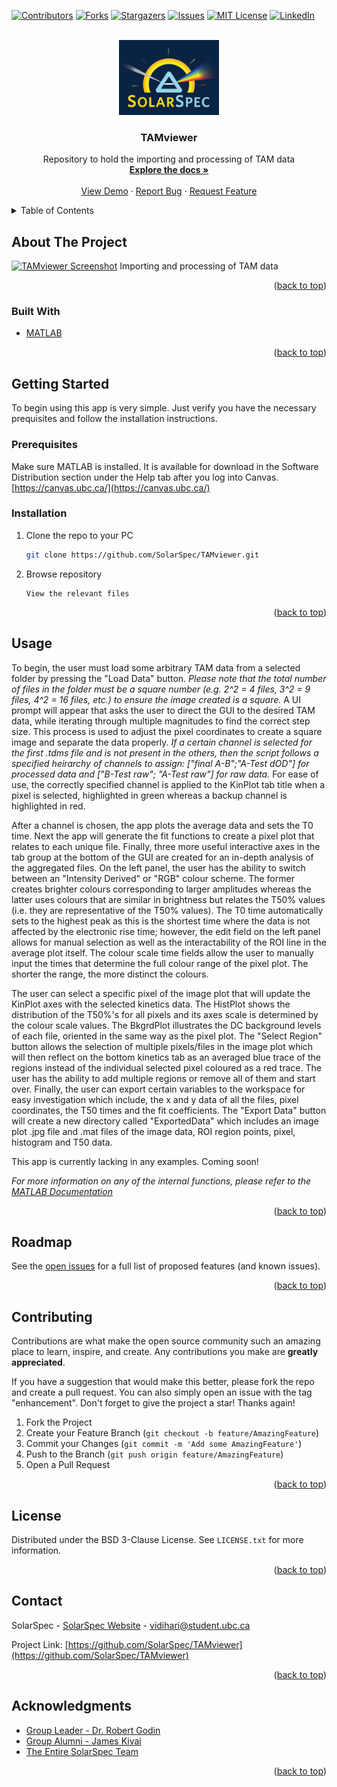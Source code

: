 <div id="top"></div>

<!-- PROJECT SHIELDS -->
[![Contributors][contributors-shield]][contributors-url]
[![Forks][forks-shield]][forks-url]
[![Stargazers][stars-shield]][stars-url]
[![Issues][issues-shield]][issues-url]
[![MIT License][license-shield]][license-url]
[![LinkedIn][linkedin-shield]][linkedin-url]



<!-- PROJECT LOGO -->
<br />
<div align="center">
  <a href="https://github.com/SolarSpec/TAMviewer">
    <img src="images/logo.png" alt="SolarSpec" width="160" height="120">
  </a>

<h3 align="center">TAMviewer</h3>

  <p align="center">
    Repository to hold the importing and processing of TAM data
    <br />
    <a href="https://github.com/SolarSpec/TAMviewer"><strong>Explore the docs »</strong></a>
    <br />
    <br />
    <a href="https://github.com/SolarSpec/TAMviewer">View Demo</a>
    ·
    <a href="https://github.com/SolarSpec/TAMviewer/issues">Report Bug</a>
    ·
    <a href="https://github.com/SolarSpec/TAMviewer/issues">Request Feature</a>
  </p>
</div>



<!-- TABLE OF CONTENTS -->
<details>
  <summary>Table of Contents</summary>
  <ol>
    <li>
      <a href="#about-the-project">About The Project</a>
      <ul>
        <li><a href="#built-with">Built With</a></li>
      </ul>
    </li>
    <li>
      <a href="#getting-started">Getting Started</a>
      <ul>
        <li><a href="#prerequisites">Prerequisites</a></li>
        <li><a href="#installation">Installation</a></li>
      </ul>
    </li>
    <li><a href="#usage">Usage</a></li>
    <li><a href="#roadmap">Roadmap</a></li>
    <li><a href="#contributing">Contributing</a></li>
    <li><a href="#license">License</a></li>
    <li><a href="#contact">Contact</a></li>
    <li><a href="#acknowledgments">Acknowledgments</a></li>
  </ol>
</details>



<!-- ABOUT THE PROJECT -->
## About The Project

[![TAMviewer Screenshot][product-screenshot]](https://solarspec.ok.ubc.ca/)
Importing and processing of TAM data

<p align="right">(<a href="#top">back to top</a>)</p>



### Built With

* [MATLAB](https://www.mathworks.com/products/matlab.html)

<p align="right">(<a href="#top">back to top</a>)</p>



<!-- GETTING STARTED -->
## Getting Started

To begin using this app is very simple. Just verify you have the necessary prequisites and follow the installation instructions.

### Prerequisites

Make sure MATLAB is installed. It is available for download in the Software Distribution section under the Help tab after you log into Canvas. [https://canvas.ubc.ca/](https://canvas.ubc.ca/)

### Installation

1. Clone the repo to your PC
   ```sh
   git clone https://github.com/SolarSpec/TAMviewer.git
   ```
2. Browse repository
   ```
   View the relevant files
   ```

<p align="right">(<a href="#top">back to top</a>)</p>



<!-- USAGE EXAMPLES -->
## Usage
To begin, the user must load some arbitrary TAM data from a selected folder by pressing the "Load Data" button. _Please note that the total number of files in the folder must be a square number (e.g. 2^2 = 4 files, 3^2 = 9 files, 4^2 = 16 files, etc.) to ensure the image created is a square._ A UI prompt will appear that asks the user to direct the GUI to the desired TAM data, while iterating through multiple magnitudes to find the correct step size. This process is used to adjust the pixel coordinates to create a square image and separate the data properly. _If a certain channel is selected for the first .tdms file and is not present in the others, then the script follows a specified heirarchy of channels to assign: ["final A-B";"A-Test  dOD"] for processed data and ["B-Test  raw"; "A-Test  raw"] for raw data._ For ease of use, the correctly specified channel is applied to the KinPlot tab title when a pixel is selected, highlighted in green whereas a backup channel is highlighted in red.

After a channel is chosen, the app plots the average data and sets the T0 time. Next the app will generate the fit functions to create a pixel plot that relates to each unique file. Finally, three more useful interactive axes in the tab group at the bottom of the GUI are created for an in-depth analysis of the aggregated files. On the left panel, the user has the ability to switch between an "Intensity Derived" or "RGB" colour scheme. The former creates brighter colours corresponding to larger amplitudes whereas the latter uses colours that are similar in brightness but relates the T50% values (i.e. they are representative of the T50% values). The T0 time automatically sets to the highest peak as this is the shortest time where the data is not affected by the electronic rise time; however, the edit field on the left panel allows for manual selection as well as the interactability of the ROI line in the average plot itself. The colour scale time fields allow the user to manually input the times that determine the full colour range of the pixel plot. The shorter the range, the more distinct the colours. 

The user can select a specific pixel of the image plot that will update the KinPlot axes with the selected kinetics data. The HistPlot shows the distribution of the T50%'s for all pixels and its axes scale is determined by the colour scale values. The BkgrdPlot illustrates the DC background levels of each file, oriented in the same way as the pixel plot. The "Select Region" button allows the selection of multiple pixels/files in the image plot which will then reflect on the bottom kinetics tab as an averaged blue trace of the regions instead of the individual selected pixel coloured as a red trace. The user has the ability to add multiple regions or remove all of them and start over. Finally, the user can export certain variables to the workspace for easy investigation which include, the x and y data of all the files, pixel coordinates, the T50 times and the fit coefficients. The "Export Data" button will create a new directory called "ExportedData" which includes an image plot .jpg file and .mat files of the image data, ROI region points, pixel, histogram and T50 data.

This app is currently lacking in any examples. Coming soon!

_For more information on any of the internal functions, please refer to the [MATLAB Documentation](https://www.mathworks.com/help/matlab/)_

<p align="right">(<a href="#top">back to top</a>)</p>



<!-- ROADMAP -->
## Roadmap

See the [open issues](https://github.com/SolarSpec/TAMviewer/issues) for a full list of proposed features (and known issues).

<p align="right">(<a href="#top">back to top</a>)</p>



<!-- CONTRIBUTING -->
## Contributing

Contributions are what make the open source community such an amazing place to learn, inspire, and create. Any contributions you make are **greatly appreciated**.

If you have a suggestion that would make this better, please fork the repo and create a pull request. You can also simply open an issue with the tag "enhancement".
Don't forget to give the project a star! Thanks again!

1. Fork the Project
2. Create your Feature Branch (`git checkout -b feature/AmazingFeature`)
3. Commit your Changes (`git commit -m 'Add some AmazingFeature'`)
4. Push to the Branch (`git push origin feature/AmazingFeature`)
5. Open a Pull Request

<p align="right">(<a href="#top">back to top</a>)</p>



<!-- LICENSE -->
## License

Distributed under the BSD 3-Clause License. See `LICENSE.txt` for more information.

<p align="right">(<a href="#top">back to top</a>)</p>



<!-- CONTACT -->
## Contact

SolarSpec - [SolarSpec Website](https://solarspec.ok.ubc.ca/) - vidihari@student.ubc.ca

Project Link: [https://github.com/SolarSpec/TAMviewer](https://github.com/SolarSpec/TAMviewer)

<p align="right">(<a href="#top">back to top</a>)</p>



<!-- ACKNOWLEDGMENTS -->
## Acknowledgments

* [Group Leader - Dr. Robert Godin](https://solarspec.ok.ubc.ca/people/)
* [Group Alumni - James Kivai](https://solarspec.ok.ubc.ca/people/)
* [The Entire SolarSpec Team](https://solarspec.ok.ubc.ca/people/)

<p align="right">(<a href="#top">back to top</a>)</p>



<!-- MARKDOWN LINKS & IMAGES -->
<!-- https://www.markdownguide.org/basic-syntax/#reference-style-links -->
[contributors-shield]: https://img.shields.io/github/contributors/SolarSpec/TAMviewer.svg?style=for-the-badge
[contributors-url]: https://github.com/SolarSpec/TAMviewer/graphs/contributors
[forks-shield]: https://img.shields.io/github/forks/SolarSpec/TAMviewer.svg?style=for-the-badge
[forks-url]: https://github.com/SolarSpec/TAMviewer/network/members
[stars-shield]: https://img.shields.io/github/stars/SolarSpec/TAMviewer.svg?style=for-the-badge
[stars-url]: https://github.com/SolarSpec/TAMviewer/stargazers
[issues-shield]: https://img.shields.io/github/issues/SolarSpec/TAMviewer.svg?style=for-the-badge
[issues-url]: https://github.com/SolarSpec/TAMviewer/issues
[license-shield]: https://img.shields.io/github/license/SolarSpec/TAMviewer.svg?style=for-the-badge
[license-url]: https://github.com/SolarSpec/TAMviewer/blob/main/LICENSE
[linkedin-shield]: https://img.shields.io/badge/-LinkedIn-black.svg?style=for-the-badge&logo=linkedin&colorB=555
[linkedin-url]: https://linkedin.com/in/haris-vidimlic-06730019b/
[product-screenshot]: images/Screenshot.png
